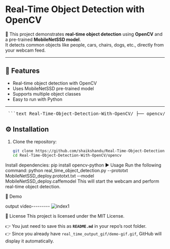 # Real-Time Object Detection with OpenCV

🚀 This project demonstrates **real-time object detection** using **OpenCV** and a pre-trained **MobileNetSSD model**.  
It detects common objects like people, cars, chairs, dogs, etc., directly from your webcam feed.  

---

## 📌 Features
- Real-time object detection with OpenCV
- Uses MobileNetSSD pre-trained model
- Supports multiple object classes
- Easy to run with Python

---
<pre> ```text Real-Time-Object-Detection-With-OpenCV/ ├── opencv/ ├── MobileNetSSD_deploy.prototxt.txt ├── MobileNetSSD_deploy.caffemodel ├── real_time_object_detection.py ├── real_time_output_gif/ │ └── demo-gif.gif ├── coco.names ├── LICENSE └── README.md ``` </pre>

## ⚙️ Installation

1. Clone the repository:
   ```bash
   git clone https://github.com/shaikshandu/Real-Time-Object-Detection-With-OpenCV.git
   cd Real-Time-Object-Detection-With-OpenCV/opencv
Install dependencies:
pip install opencv-python
▶️ Usage
Run the following command:
python real_time_object_detection.py --prototxt MobileNetSSD_deploy.prototxt.txt --model MobileNetSSD_deploy.caffemodel
This will start the webcam and perform real-time object detection.

🎥 Demo

output video---------
  <img src="./real_time_output_gif/demo-gif.gif" alt="index1"/>

📜 License
This project is licensed under the MIT License.


👉 You just need to save this as **`README.md`** in your repo’s root folder.  
👉 Since you already have `real_time_output_gif/demo-gif.gif`, GitHub will display it automatically.  

